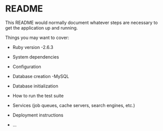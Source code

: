 # README

This README would normally document whatever steps are necessary to get the
application up and running.

Things you may want to cover:

* Ruby version -2.6.3

* System dependencies

* Configuration

* Database creation -MySQL

* Database initialization

* How to run the test suite

* Services (job queues, cache servers, search engines, etc.)

* Deployment instructions

* ...


